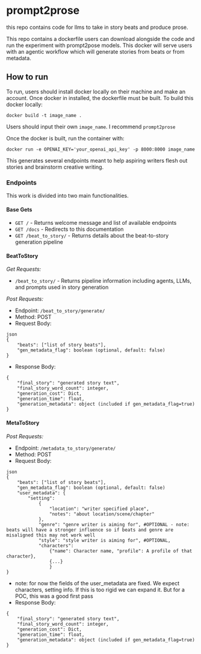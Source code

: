# prompt2prose
this repo contains code for llms to take in story beats and produce prose.

This repo contains a dockerfile users can download alongside the code and run the experiment with prompt2pose models. This docker will serve users with an agentic workflow which will generate stories from beats or from metadata.

## How to run
To run, users should install docker locally on their machine and make an account. Once docker in installed, the dockerfile must be built. To build this docker locally:

`docker build -t image_name .`

Users should input their own `image_name`. I recommend `prompt2prose`

Once the docker is built, run the container with:

`docker run -e OPENAI_KEY='your_openai_api_key' -p 8000:8000 image_name`

This generates several endpoints meant to help aspiring writers flesh out stories and brainstorm creative writing.

### Endpoints

This work is divided into two main functionalities.

#### Base Gets
- `GET /` - Returns welcome message and list of available endpoints
- `GET /docs` - Redirects to this documentation
- `GET /beat_to_story/` - Returns details about the beat-to-story generation pipeline

#### BeatToStory
*Get Requests:*
- `/beat_to_story/` - Returns pipeline information including agents, LLMs, and prompts used in story generation

*Post Requests:*
- Endpoint: `/beat_to_story/generate/`
- Method: POST
- Request Body:
```
json
{
    "beats": ["list of story beats"],
    "gen_metadata_flag": boolean (optional, default: false)
}
```
- Response Body:
```
{
    "final_story": "generated story text",
    "final_story_word_count": integer,
    "generation_cost": Dict,
    "generation_time": float,
    "generation_metadata": object (included if gen_metadata_flag=true)
}
```
#### MetaToStory

*Post Requests:*
- Endpoint: `/metadata_to_story/generate/`
- Method: POST
- Request Body:
```
json
{
    "beats": ["list of story beats"],
    "gen_metadata_flag": boolean (optional, default: false)
    "user_metadata": {
        "setting":
            {
                "location": "writer specified place",
                "notes": "about location/scene/chapter"
            },
            "genre": "genre writer is aiming for", #OPTIONAL - note: beats will have a stronger influence so if beats and genre are misaligned this may not work well
            "style": "style writer is aiming for", #OPTIONAL,
            "characters":
                {"name": Character name, "profile": A profile of that character},
                {...}
                }
}
```
- note: for now the fields of the user_metadata are fixed. We expect characters, setting info. If this is too rigid we can expand it. But for a POC, this was a good first pass
- Response Body:
```
{
    "final_story": "generated story text",
    "final_story_word_count": integer,
    "generation_cost": Dict,
    "generation_time": float,
    "generation_metadata": object (included if gen_metadata_flag=true)
}
```
